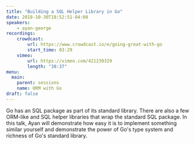 ```yaml
---
title: "Building a SQL Helper Library in Go"
date: 2018-10-30T18:52:51-04:00
speakers:
    - ayan-george
recordings:
    crowdcast:
        url: https://www.crowdcast.io/e/going-great-with-go
        start_time: 03:29
    vimeo:
        url: https://vimeo.com/421230329
        length: "38:37"
menu:
  main:
    parent: sessions
    name: ORM with Go
draft: false
---
```


Go has an SQL package as part of its standard library. There are also a few  ORM-like and SQL helper libraries that wrap the standard SQL package. In this talk, Ayan will demonstrate how easy it is to implement something similar yourself and demonstrate the power of Go's type system and richness of Go's standard library.